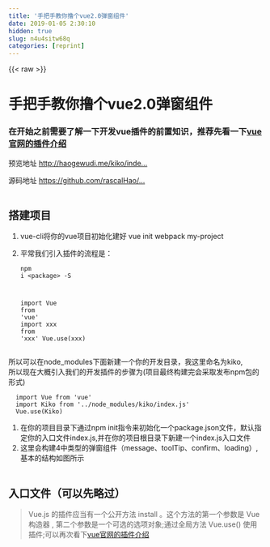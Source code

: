 ```yaml
---
title: '手把手教你撸个vue2.0弹窗组件' 
date: 2019-01-05 2:30:10
hidden: true
slug: n4u4sitw68q
categories: [reprint]
---
```


{{< raw >}}

                    
<h1 id="articleHeader0">手把手教你撸个vue2.0弹窗组件</h1>
<h3 id="articleHeader1">在开始之前需要了解一下开发vue插件的前置知识，推荐先看一下<a href="https://cn.vuejs.org/v2/guide/plugins.html" rel="nofollow noreferrer" target="_blank">vue官网的插件介绍</a>
</h3>
<p>预览地址 <a href="http://haogewudi.me/kiko/index.html" rel="nofollow noreferrer" target="_blank">http://haogewudi.me/kiko/inde...</a></p>
<p>源码地址 <a href="https://github.com/rascalHao/kiko" rel="nofollow noreferrer" target="_blank">https://github.com/rascalHao/...</a></p>
<p><span class="img-wrap"><img data-src="/img/remote/1460000010559716" src="https://static.alili.tech/img/remote/1460000010559716" alt="" title="" style="cursor: pointer;"></span></p>
<h2 id="articleHeader2">搭建项目</h2>
<ol>
<li>vue-cli将你的vue项目初始化建好 vue init webpack my-project</li>
<li>
<p>平常我们引入插件的流程是：</p>
<div class="widget-codetool" style="display:none;">
      <div class="widget-codetool--inner">
      <span class="selectCode code-tool" data-toggle="tooltip" data-placement="top" title="" data-original-title="全选"></span>
      <span type="button" class="copyCode code-tool" data-toggle="tooltip" data-placement="top" data-clipboard-text="npm i <package> -S

import Vue from 'vue'
import xxx from 'xxx'
Vue.use(xxx)
" title="" data-original-title="复制"></span>
      <span type="button" class="saveToNote code-tool" data-toggle="tooltip" data-placement="top" title="" data-original-title="放进笔记"></span>
      </div>
      </div><pre class="hljs coffeescript"><code><span class="hljs-built_in">npm</span> i &lt;package&gt; -S

<span class="hljs-keyword">import</span> Vue <span class="hljs-keyword">from</span> <span class="hljs-string">'vue'</span>
<span class="hljs-keyword">import</span> xxx <span class="hljs-keyword">from</span> <span class="hljs-string">'xxx'</span>
Vue.use(xxx)
</code></pre>
</li>
</ol>
<p>所以可以在node_modules下面新建一个你的开发目录，我这里命名为kiko,<br>  所以现在大概引入我们的开发插件的步骤为(项目最终构建完会采取发布npm包的形式)</p>
<div class="widget-codetool" style="display:none;">
      <div class="widget-codetool--inner">
      <span class="selectCode code-tool" data-toggle="tooltip" data-placement="top" title="" data-original-title="全选"></span>
      <span type="button" class="copyCode code-tool" data-toggle="tooltip" data-placement="top" data-clipboard-text="  import Vue from 'vue'
  import Kiko from '../node_modules/kiko/index.js'
  Vue.use(Kiko)" title="" data-original-title="复制"></span>
      <span type="button" class="saveToNote code-tool" data-toggle="tooltip" data-placement="top" title="" data-original-title="放进笔记"></span>
      </div>
      </div><pre class="hljs clean"><code>  <span class="hljs-keyword">import</span> Vue <span class="hljs-keyword">from</span> <span class="hljs-string">'vue'</span>
  <span class="hljs-keyword">import</span> Kiko <span class="hljs-keyword">from</span> <span class="hljs-string">'../node_modules/kiko/index.js'</span>
  Vue.use(Kiko)</code></pre>
<ol>
<li>在你的项目目录下通过npm init指令来初始化一个package.json文件，默认指定你的入口文件index.js,并在你的项目根目录下新建一个index.js入口文件</li>
<li>这里会构建4中类型的弹窗组件（message、toolTip、confirm、loading）,基本的结构如图所示</li>
</ol>
<p><span class="img-wrap"><img data-src="/img/remote/1460000010559717" src="https://static.alili.tech/img/remote/1460000010559717" alt="" title="" style="cursor: pointer;"></span></p>
<h2 id="articleHeader3">入口文件（可以先略过）</h2>
<blockquote><p>Vue.js 的插件应当有一个公开方法 install 。这个方法的第一个参数是 Vue 构造器 , 第二个参数是一个可选的选项对象;通过全局方法 Vue.use() 使用插件;可以再次看下<a href="https://cn.vuejs.org/v2/guide/plugins.html" rel="nofollow noreferrer" target="_blank">vue官网的插件介绍</a></p></blockquote>
<div class="widget-codetool" style="display:none;">
      <div class="widget-codetool--inner">
      <span class="selectCode code-tool" data-toggle="tooltip" data-placement="top" title="" data-original-title="全选"></span>
      <span type="button" class="copyCode code-tool" data-toggle="tooltip" data-placement="top" data-clipboard-text="    import KikoMessage from './packages/message/index.js'
    import KikoToolTip from './packages/tips/index.js'
    import KikoConfirm from './packages/confirm/index.js'
    import KikoLoading from './packages/loading/index.js'

    const install = function(Vue) {
      Vue.component(KikoMessage.name, KikoMessage)
      Vue.component(KikoToolTip.name, KikoToolTip)
      Vue.component(KikoConfirm.name, KikoConfirm)
      Vue.component(KikoLoading.name, KikoLoading)

      Vue.prototype.$kiko_tooltip = KikoToolTip.installToolTip
      Vue.prototype.$kiko_message = KikoMessage.installMessage
    }
    export default install" title="" data-original-title="复制"></span>
      <span type="button" class="saveToNote code-tool" data-toggle="tooltip" data-placement="top" title="" data-original-title="放进笔记"></span>
      </div>
      </div><pre class="hljs stylus"><code>    import KikoMessage from <span class="hljs-string">'./packages/message/index.js'</span>
    import KikoToolTip from <span class="hljs-string">'./packages/tips/index.js'</span>
    import KikoConfirm from <span class="hljs-string">'./packages/confirm/index.js'</span>
    import KikoLoading from <span class="hljs-string">'./packages/loading/index.js'</span>

    const install = function(Vue) {
      Vue.component(KikoMessage<span class="hljs-selector-class">.name</span>, KikoMessage)
      Vue.component(KikoToolTip<span class="hljs-selector-class">.name</span>, KikoToolTip)
      Vue.component(KikoConfirm<span class="hljs-selector-class">.name</span>, KikoConfirm)
      Vue.component(KikoLoading<span class="hljs-selector-class">.name</span>, KikoLoading)

      Vue<span class="hljs-selector-class">.prototype</span>.<span class="hljs-variable">$kiko_tooltip</span> = KikoToolTip<span class="hljs-selector-class">.installToolTip</span>
      Vue<span class="hljs-selector-class">.prototype</span>.<span class="hljs-variable">$kiko_message</span> = KikoMessage<span class="hljs-selector-class">.installMessage</span>
    }
    export default install</code></pre>
<h2 id="articleHeader4">message</h2>
<p><span class="img-wrap"><img data-src="/img/remote/1460000010559718" src="https://static.alili.tech/img/remote/1460000010559718" alt="" title="" style="cursor: pointer;"></span></p>
<blockquote><p>在项目的根目录创建message组件，通过</p></blockquote>
<p>Vue.prototype.$kiko_message = function (methodOptions) {</p>
<div class="widget-codetool" style="display:none;">
      <div class="widget-codetool--inner">
      <span class="selectCode code-tool" data-toggle="tooltip" data-placement="top" title="" data-original-title="全选"></span>
      <span type="button" class="copyCode code-tool" data-toggle="tooltip" data-placement="top" data-clipboard-text="// 逻辑..." title="" data-original-title="复制"></span>
      <span type="button" class="saveToNote code-tool" data-toggle="tooltip" data-placement="top" title="" data-original-title="放进笔记"></span>
      </div>
      </div><pre class="hljs 1c"><code style="word-break: break-word; white-space: initial;"><span class="hljs-comment">// 逻辑...</span></code></pre>
<p>}<br>来添加实例方法全局以调用this.$kiko_message()的方式来调用message</p>
<ul><li>message组件结构</li></ul>
<p><span class="img-wrap"><img data-src="/img/remote/1460000010559719" src="https://static.alili.tech/img/remote/1460000010559719" alt="" title="" style="cursor: pointer;"></span></p>
<ul><li>main.vue</li></ul>
<div class="widget-codetool" style="display:none;">
      <div class="widget-codetool--inner">
      <span class="selectCode code-tool" data-toggle="tooltip" data-placement="top" title="" data-original-title="全选"></span>
      <span type="button" class="copyCode code-tool" data-toggle="tooltip" data-placement="top" data-clipboard-text="    <template>
      <transition name=&quot;fade&quot;>
        <div class=&quot;kiko-message&quot; v-if=&quot;isShow&quot;>
          "{{"message"}}"
        </div>
      </transition>
    </template>

    <script type=&quot;text/javascript&quot;>
      export default {
        name: 'kiko-message',
        data () {
          return {
            message: '',
            time: 3000,
            isShow: true
          }
        },
        mounted () {
          this.close()
        },
        methods: {
          close () {
            var that = this
            window.setTimeout(function() {
              that.isShow = false
            }, this.time);
          }
        }
      }
    </script>" title="" data-original-title="复制"></span>
      <span type="button" class="saveToNote code-tool" data-toggle="tooltip" data-placement="top" title="" data-original-title="放进笔记"></span>
      </div>
      </div><pre class="hljs django"><code><span class="xml">    <span class="hljs-tag">&lt;<span class="hljs-name">template</span>&gt;</span>
      <span class="hljs-tag">&lt;<span class="hljs-name">transition</span> <span class="hljs-attr">name</span>=<span class="hljs-string">"fade"</span>&gt;</span>
        <span class="hljs-tag">&lt;<span class="hljs-name">div</span> <span class="hljs-attr">class</span>=<span class="hljs-string">"kiko-message"</span> <span class="hljs-attr">v-if</span>=<span class="hljs-string">"isShow"</span>&gt;</span>
          </span><span class="hljs-template-variable">"{{"message"}}"</span><span class="xml">
        <span class="hljs-tag">&lt;/<span class="hljs-name">div</span>&gt;</span>
      <span class="hljs-tag">&lt;/<span class="hljs-name">transition</span>&gt;</span>
    <span class="hljs-tag">&lt;/<span class="hljs-name">template</span>&gt;</span>

    <span class="hljs-tag">&lt;<span class="hljs-name">script</span> <span class="hljs-attr">type</span>=<span class="hljs-string">"text/javascript"</span>&gt;</span><span class="javascript">
      <span class="hljs-keyword">export</span> <span class="hljs-keyword">default</span> {
        <span class="hljs-attr">name</span>: <span class="hljs-string">'kiko-message'</span>,
        data () {
          <span class="hljs-keyword">return</span> {
            <span class="hljs-attr">message</span>: <span class="hljs-string">''</span>,
            <span class="hljs-attr">time</span>: <span class="hljs-number">3000</span>,
            <span class="hljs-attr">isShow</span>: <span class="hljs-literal">true</span>
          }
        },
        mounted () {
          <span class="hljs-keyword">this</span>.close()
        },
        <span class="hljs-attr">methods</span>: {
          close () {
            <span class="hljs-keyword">var</span> that = <span class="hljs-keyword">this</span>
            <span class="hljs-built_in">window</span>.setTimeout(<span class="hljs-function"><span class="hljs-keyword">function</span>(<span class="hljs-params"></span>) </span>{
              that.isShow = <span class="hljs-literal">false</span>
            }, <span class="hljs-keyword">this</span>.time);
          }
        }
      }
    </span><span class="hljs-tag">&lt;/<span class="hljs-name">script</span>&gt;</span></span></code></pre>
<ul><li>index.js</li></ul>
<div class="widget-codetool" style="display:none;">
      <div class="widget-codetool--inner">
      <span class="selectCode code-tool" data-toggle="tooltip" data-placement="top" title="" data-original-title="全选"></span>
      <span type="button" class="copyCode code-tool" data-toggle="tooltip" data-placement="top" data-clipboard-text="    import Vue from 'vue'
    import Message from './src/main.vue'

    Message.installMessage = function(options) {
      if (options === undefined || options === null) {
        options = {
          message: ''
        }
      } else if (typeof options === 'string' || typeof options === 'number') {
        options = {
          message: options
        }
      }
      var message = Vue.extend(Message)

      var component = new message({
        data: options
      }).$mount()
      document.querySelector('body').appendChild(component.$el)
    }

    export default Message
" title="" data-original-title="复制"></span>
      <span type="button" class="saveToNote code-tool" data-toggle="tooltip" data-placement="top" title="" data-original-title="放进笔记"></span>
      </div>
      </div><pre class="hljs javascript"><code>    <span class="hljs-keyword">import</span> Vue <span class="hljs-keyword">from</span> <span class="hljs-string">'vue'</span>
    <span class="hljs-keyword">import</span> Message <span class="hljs-keyword">from</span> <span class="hljs-string">'./src/main.vue'</span>

    Message.installMessage = <span class="hljs-function"><span class="hljs-keyword">function</span>(<span class="hljs-params">options</span>) </span>{
      <span class="hljs-keyword">if</span> (options === <span class="hljs-literal">undefined</span> || options === <span class="hljs-literal">null</span>) {
        options = {
          <span class="hljs-attr">message</span>: <span class="hljs-string">''</span>
        }
      } <span class="hljs-keyword">else</span> <span class="hljs-keyword">if</span> (<span class="hljs-keyword">typeof</span> options === <span class="hljs-string">'string'</span> || <span class="hljs-keyword">typeof</span> options === <span class="hljs-string">'number'</span>) {
        options = {
          <span class="hljs-attr">message</span>: options
        }
      }
      <span class="hljs-keyword">var</span> message = Vue.extend(Message)

      <span class="hljs-keyword">var</span> component = <span class="hljs-keyword">new</span> message({
        <span class="hljs-attr">data</span>: options
      }).$mount()
      <span class="hljs-built_in">document</span>.querySelector(<span class="hljs-string">'body'</span>).appendChild(component.$el)
    }

    <span class="hljs-keyword">export</span> <span class="hljs-keyword">default</span> Message
</code></pre>
<blockquote><p>到这里的时候可以看下前面的入口文件介绍，你需要通过<a href="https://cn.vuejs.org/v2/api/#Vue-component-id-definition" rel="nofollow noreferrer" target="_blank">Vue.component</a>注册为组件，并把Message.installMessage方法绑定到Vue.prototype.$kiko_message上。</p></blockquote>
<h2 id="articleHeader5">toolTip</h2>
<blockquote><p>没有选择通过固化在页面中的方式来引入toolTip,因为考虑到可能在页面中的任何地方引入toolTip,如果固化了，将会大大限制toolTip的使用场景。所以采用了一个绑定到Vue.prototype的this.$kiko_tooltip全局方法来触发，这样就可以自定义触发方式，只需要通过传入$event就可以自动地定位任何有需要的元素了。</p></blockquote>
<p><span class="img-wrap"><img data-src="/img/remote/1460000010559720" src="https://static.alili.tech/img/remote/1460000010559720" alt="" title="" style="cursor: pointer;"></span></p>
<ul><li>toolTip组件结构</li></ul>
<p>同message组件结构</p>
<ul><li>main.vue</li></ul>
<div class="widget-codetool" style="display:none;">
      <div class="widget-codetool--inner">
      <span class="selectCode code-tool" data-toggle="tooltip" data-placement="top" title="" data-original-title="全选"></span>
      <span type="button" class="copyCode code-tool" data-toggle="tooltip" data-placement="top" data-clipboard-text="  <template>
    <div v-if=&quot;isShow&quot; id=&quot;kiko_tool_tip&quot; class=&quot;kiko-tool-tip&quot; :class=&quot;{'left': direction === 'left', 'right': direction === 'right', 'top': direction === 'top', 'bottom': direction === 'bottom'}&quot; :style=&quot;{'background-color': background, 'color': color, 'top': top, 'left': left}&quot;>
      "{{"content"}}"
      <div class=&quot;arrow&quot; :style=&quot;arrowStyleObject&quot;></div>
    </div>
  </template>

  <script type=&quot;text/javascript&quot;>
    export default {
      name: 'kikoToolTip',
      data () {
        return {
          isShow: true,
          time: 3000,
          content: '',
          direction: 'right',
          background: 'red',
          color: '#fff',
          arrowStyleObject: ''
        }
      },
      beforeMount () {
        let node = document.querySelector('#kiko_tool_tip')
        if (node &amp;&amp; node.parentNode) {
          node.parentNode.removeChild(node)
        }
      },
      computed: {
        top () {
          switch (this.direction) {
            case 'top':
              return (this.rect.top - 12) + 'px'
            case 'bottom':
              return (this.rect.top + 12) + 'px'
            case 'left':
              return (this.rect.top + this.rect.height / 2) + 'px'
            case 'right':
              return (this.rect.top + this.rect.height / 2) + 'px'
          }
        },
        left () {
          switch (this.direction) {
            case 'top':
              return (this.rect.left + this.rect.width / 2) + 'px'
            case 'bottom':
              return (this.rect.left + this.rect.width / 2) + 'px'
            case 'left':
              return (this.rect.left - 12) + 'px'
            case 'right':
              return (this.rect.left + this.rect.width + 12) + 'px'
          }
        }
      },
      mounted () {
        this.initColor()
        this.hidden()
      },
      methods: {
        initColor () {
          switch (this.direction.toLowerCase()) {
            case 'left':
              this.arrowStyleObject = {
                borderLeftColor: this.background
              }
              break;
            case 'right':
              this.arrowStyleObject = {
                borderRightColor: this.background
              }
              break;
            case 'top':
              this.arrowStyleObject = {
                borderTopColor: this.background
              }
              break;
            case 'bottom':
              this.arrowStyleObject = {
                borderBottomColor: this.background
              }
              break;
          }

        },
        hidden () {
          let that = this
          window.setTimeout(function(){
            that.isShow = false
          }, this.time)
        }
      }
    }
  </script>

  <style type=&quot;text/css&quot;>
    .kiko-tool-tip {
      display: block;
      position: absolute;
      position: fixed;
      background-color: #3695CC;
      padding: 10px 10px;
      border-radius: 5px;
      color: #fff;
      white-space: nowrap;
      z-index: 99999999
    }
    .kiko-tool-tip.left {
      transform: translate(-100%, -50%);
    }
    .kiko-tool-tip.right {
      transform: translate(0, -50%);
    }
    .kiko-tool-tip.top {
      transform: translate(-50%, -100%);
    }
    .kiko-tool-tip.bottom {
      transform: translate(-50%, 100%);
    }
    .kiko-tool-tip.right .arrow {
      display: inline-block;
      position: absolute;
      content: '';
      width: 0;
      height: 0;
      top: 50%;
      left: -10px;
      border-top: 10px solid transparent;
      border-right: 15px solid #3695CC;
      border-bottom: 10px solid transparent;
      transform: translate(0, -50%);
    }
    .kiko-tool-tip.left .arrow {
      display: inline-block;
      position: absolute;
      content: '';
      width: 0;
      height: 0;
      top: 50%;
      right: -10px;
      border-top: 10px solid transparent;
      border-left: 15px solid #3695CC;
      border-bottom: 10px solid transparent;
      transform: translate(0, -50%);
    }
    .kiko-tool-tip.top .arrow {
      display: inline-block;
      position: absolute;
      content: '';
      width: 0;
      height: 0;
      left: 50%;
      bottom: -10px;
      border-top: 15px solid #3695CC;
      border-left: 10px solid transparent;
      border-right: 10px solid transparent;
      transform: translate(-50%, 0);
    }
    .kiko-tool-tip.bottom .arrow {
      display: inline-block;
      position: absolute;
      content: '';
      width: 0;
      height: 0;
      left: 50%;
      top: -10px;
      border-bottom: 15px solid #3695CC;
      border-left: 10px solid transparent;
      border-right: 10px solid transparent;
      transform: translate(-50%, 0);
    }
  </style>" title="" data-original-title="复制"></span>
      <span type="button" class="saveToNote code-tool" data-toggle="tooltip" data-placement="top" title="" data-original-title="放进笔记"></span>
      </div>
      </div><pre class="hljs django"><code><span class="xml">  <span class="hljs-tag">&lt;<span class="hljs-name">template</span>&gt;</span>
    <span class="hljs-tag">&lt;<span class="hljs-name">div</span> <span class="hljs-attr">v-if</span>=<span class="hljs-string">"isShow"</span> <span class="hljs-attr">id</span>=<span class="hljs-string">"kiko_tool_tip"</span> <span class="hljs-attr">class</span>=<span class="hljs-string">"kiko-tool-tip"</span> <span class="hljs-attr">:class</span>=<span class="hljs-string">"{'left': direction === 'left', 'right': direction === 'right', 'top': direction === 'top', 'bottom': direction === 'bottom'}"</span> <span class="hljs-attr">:style</span>=<span class="hljs-string">"{'background-color': background, 'color': color, 'top': top, 'left': left}"</span>&gt;</span>
      </span><span class="hljs-template-variable">"{{"content"}}"</span><span class="xml">
      <span class="hljs-tag">&lt;<span class="hljs-name">div</span> <span class="hljs-attr">class</span>=<span class="hljs-string">"arrow"</span> <span class="hljs-attr">:style</span>=<span class="hljs-string">"arrowStyleObject"</span>&gt;</span><span class="hljs-tag">&lt;/<span class="hljs-name">div</span>&gt;</span>
    <span class="hljs-tag">&lt;/<span class="hljs-name">div</span>&gt;</span>
  <span class="hljs-tag">&lt;/<span class="hljs-name">template</span>&gt;</span>

  <span class="hljs-tag">&lt;<span class="hljs-name">script</span> <span class="hljs-attr">type</span>=<span class="hljs-string">"text/javascript"</span>&gt;</span><span class="javascript">
    <span class="hljs-keyword">export</span> <span class="hljs-keyword">default</span> {
      <span class="hljs-attr">name</span>: <span class="hljs-string">'kikoToolTip'</span>,
      data () {
        <span class="hljs-keyword">return</span> {
          <span class="hljs-attr">isShow</span>: <span class="hljs-literal">true</span>,
          <span class="hljs-attr">time</span>: <span class="hljs-number">3000</span>,
          <span class="hljs-attr">content</span>: <span class="hljs-string">''</span>,
          <span class="hljs-attr">direction</span>: <span class="hljs-string">'right'</span>,
          <span class="hljs-attr">background</span>: <span class="hljs-string">'red'</span>,
          <span class="hljs-attr">color</span>: <span class="hljs-string">'#fff'</span>,
          <span class="hljs-attr">arrowStyleObject</span>: <span class="hljs-string">''</span>
        }
      },
      beforeMount () {
        <span class="hljs-keyword">let</span> node = <span class="hljs-built_in">document</span>.querySelector(<span class="hljs-string">'#kiko_tool_tip'</span>)
        <span class="hljs-keyword">if</span> (node &amp;&amp; node.parentNode) {
          node.parentNode.removeChild(node)
        }
      },
      <span class="hljs-attr">computed</span>: {
        top () {
          <span class="hljs-keyword">switch</span> (<span class="hljs-keyword">this</span>.direction) {
            <span class="hljs-keyword">case</span> <span class="hljs-string">'top'</span>:
              <span class="hljs-keyword">return</span> (<span class="hljs-keyword">this</span>.rect.top - <span class="hljs-number">12</span>) + <span class="hljs-string">'px'</span>
            <span class="hljs-keyword">case</span> <span class="hljs-string">'bottom'</span>:
              <span class="hljs-keyword">return</span> (<span class="hljs-keyword">this</span>.rect.top + <span class="hljs-number">12</span>) + <span class="hljs-string">'px'</span>
            <span class="hljs-keyword">case</span> <span class="hljs-string">'left'</span>:
              <span class="hljs-keyword">return</span> (<span class="hljs-keyword">this</span>.rect.top + <span class="hljs-keyword">this</span>.rect.height / <span class="hljs-number">2</span>) + <span class="hljs-string">'px'</span>
            <span class="hljs-keyword">case</span> <span class="hljs-string">'right'</span>:
              <span class="hljs-keyword">return</span> (<span class="hljs-keyword">this</span>.rect.top + <span class="hljs-keyword">this</span>.rect.height / <span class="hljs-number">2</span>) + <span class="hljs-string">'px'</span>
          }
        },
        left () {
          <span class="hljs-keyword">switch</span> (<span class="hljs-keyword">this</span>.direction) {
            <span class="hljs-keyword">case</span> <span class="hljs-string">'top'</span>:
              <span class="hljs-keyword">return</span> (<span class="hljs-keyword">this</span>.rect.left + <span class="hljs-keyword">this</span>.rect.width / <span class="hljs-number">2</span>) + <span class="hljs-string">'px'</span>
            <span class="hljs-keyword">case</span> <span class="hljs-string">'bottom'</span>:
              <span class="hljs-keyword">return</span> (<span class="hljs-keyword">this</span>.rect.left + <span class="hljs-keyword">this</span>.rect.width / <span class="hljs-number">2</span>) + <span class="hljs-string">'px'</span>
            <span class="hljs-keyword">case</span> <span class="hljs-string">'left'</span>:
              <span class="hljs-keyword">return</span> (<span class="hljs-keyword">this</span>.rect.left - <span class="hljs-number">12</span>) + <span class="hljs-string">'px'</span>
            <span class="hljs-keyword">case</span> <span class="hljs-string">'right'</span>:
              <span class="hljs-keyword">return</span> (<span class="hljs-keyword">this</span>.rect.left + <span class="hljs-keyword">this</span>.rect.width + <span class="hljs-number">12</span>) + <span class="hljs-string">'px'</span>
          }
        }
      },
      mounted () {
        <span class="hljs-keyword">this</span>.initColor()
        <span class="hljs-keyword">this</span>.hidden()
      },
      <span class="hljs-attr">methods</span>: {
        initColor () {
          <span class="hljs-keyword">switch</span> (<span class="hljs-keyword">this</span>.direction.toLowerCase()) {
            <span class="hljs-keyword">case</span> <span class="hljs-string">'left'</span>:
              <span class="hljs-keyword">this</span>.arrowStyleObject = {
                <span class="hljs-attr">borderLeftColor</span>: <span class="hljs-keyword">this</span>.background
              }
              <span class="hljs-keyword">break</span>;
            <span class="hljs-keyword">case</span> <span class="hljs-string">'right'</span>:
              <span class="hljs-keyword">this</span>.arrowStyleObject = {
                <span class="hljs-attr">borderRightColor</span>: <span class="hljs-keyword">this</span>.background
              }
              <span class="hljs-keyword">break</span>;
            <span class="hljs-keyword">case</span> <span class="hljs-string">'top'</span>:
              <span class="hljs-keyword">this</span>.arrowStyleObject = {
                <span class="hljs-attr">borderTopColor</span>: <span class="hljs-keyword">this</span>.background
              }
              <span class="hljs-keyword">break</span>;
            <span class="hljs-keyword">case</span> <span class="hljs-string">'bottom'</span>:
              <span class="hljs-keyword">this</span>.arrowStyleObject = {
                <span class="hljs-attr">borderBottomColor</span>: <span class="hljs-keyword">this</span>.background
              }
              <span class="hljs-keyword">break</span>;
          }

        },
        hidden () {
          <span class="hljs-keyword">let</span> that = <span class="hljs-keyword">this</span>
          <span class="hljs-built_in">window</span>.setTimeout(<span class="hljs-function"><span class="hljs-keyword">function</span>(<span class="hljs-params"></span>)</span>{
            that.isShow = <span class="hljs-literal">false</span>
          }, <span class="hljs-keyword">this</span>.time)
        }
      }
    }
  </span><span class="hljs-tag">&lt;/<span class="hljs-name">script</span>&gt;</span>

  <span class="hljs-tag">&lt;<span class="hljs-name">style</span> <span class="hljs-attr">type</span>=<span class="hljs-string">"text/css"</span>&gt;</span><span class="css">
    <span class="hljs-selector-class">.kiko-tool-tip</span> {
      <span class="hljs-attribute">display</span>: block;
      <span class="hljs-attribute">position</span>: absolute;
      <span class="hljs-attribute">position</span>: fixed;
      <span class="hljs-attribute">background-color</span>: <span class="hljs-number">#3695CC</span>;
      <span class="hljs-attribute">padding</span>: <span class="hljs-number">10px</span> <span class="hljs-number">10px</span>;
      <span class="hljs-attribute">border-radius</span>: <span class="hljs-number">5px</span>;
      <span class="hljs-attribute">color</span>: <span class="hljs-number">#fff</span>;
      <span class="hljs-attribute">white-space</span>: nowrap;
      <span class="hljs-attribute">z-index</span>: <span class="hljs-number">99999999</span>
    }
    <span class="hljs-selector-class">.kiko-tool-tip</span><span class="hljs-selector-class">.left</span> {
      <span class="hljs-attribute">transform</span>: <span class="hljs-built_in">translate</span>(-100%, -50%);
    }
    <span class="hljs-selector-class">.kiko-tool-tip</span><span class="hljs-selector-class">.right</span> {
      <span class="hljs-attribute">transform</span>: <span class="hljs-built_in">translate</span>(0, -50%);
    }
    <span class="hljs-selector-class">.kiko-tool-tip</span><span class="hljs-selector-class">.top</span> {
      <span class="hljs-attribute">transform</span>: <span class="hljs-built_in">translate</span>(-50%, -100%);
    }
    <span class="hljs-selector-class">.kiko-tool-tip</span><span class="hljs-selector-class">.bottom</span> {
      <span class="hljs-attribute">transform</span>: <span class="hljs-built_in">translate</span>(-50%, 100%);
    }
    <span class="hljs-selector-class">.kiko-tool-tip</span><span class="hljs-selector-class">.right</span> <span class="hljs-selector-class">.arrow</span> {
      <span class="hljs-attribute">display</span>: inline-block;
      <span class="hljs-attribute">position</span>: absolute;
      <span class="hljs-attribute">content</span>: <span class="hljs-string">''</span>;
      <span class="hljs-attribute">width</span>: <span class="hljs-number">0</span>;
      <span class="hljs-attribute">height</span>: <span class="hljs-number">0</span>;
      <span class="hljs-attribute">top</span>: <span class="hljs-number">50%</span>;
      <span class="hljs-attribute">left</span>: -<span class="hljs-number">10px</span>;
      <span class="hljs-attribute">border-top</span>: <span class="hljs-number">10px</span> solid transparent;
      <span class="hljs-attribute">border-right</span>: <span class="hljs-number">15px</span> solid <span class="hljs-number">#3695CC</span>;
      <span class="hljs-attribute">border-bottom</span>: <span class="hljs-number">10px</span> solid transparent;
      <span class="hljs-attribute">transform</span>: <span class="hljs-built_in">translate</span>(0, -50%);
    }
    <span class="hljs-selector-class">.kiko-tool-tip</span><span class="hljs-selector-class">.left</span> <span class="hljs-selector-class">.arrow</span> {
      <span class="hljs-attribute">display</span>: inline-block;
      <span class="hljs-attribute">position</span>: absolute;
      <span class="hljs-attribute">content</span>: <span class="hljs-string">''</span>;
      <span class="hljs-attribute">width</span>: <span class="hljs-number">0</span>;
      <span class="hljs-attribute">height</span>: <span class="hljs-number">0</span>;
      <span class="hljs-attribute">top</span>: <span class="hljs-number">50%</span>;
      <span class="hljs-attribute">right</span>: -<span class="hljs-number">10px</span>;
      <span class="hljs-attribute">border-top</span>: <span class="hljs-number">10px</span> solid transparent;
      <span class="hljs-attribute">border-left</span>: <span class="hljs-number">15px</span> solid <span class="hljs-number">#3695CC</span>;
      <span class="hljs-attribute">border-bottom</span>: <span class="hljs-number">10px</span> solid transparent;
      <span class="hljs-attribute">transform</span>: <span class="hljs-built_in">translate</span>(0, -50%);
    }
    <span class="hljs-selector-class">.kiko-tool-tip</span><span class="hljs-selector-class">.top</span> <span class="hljs-selector-class">.arrow</span> {
      <span class="hljs-attribute">display</span>: inline-block;
      <span class="hljs-attribute">position</span>: absolute;
      <span class="hljs-attribute">content</span>: <span class="hljs-string">''</span>;
      <span class="hljs-attribute">width</span>: <span class="hljs-number">0</span>;
      <span class="hljs-attribute">height</span>: <span class="hljs-number">0</span>;
      <span class="hljs-attribute">left</span>: <span class="hljs-number">50%</span>;
      <span class="hljs-attribute">bottom</span>: -<span class="hljs-number">10px</span>;
      <span class="hljs-attribute">border-top</span>: <span class="hljs-number">15px</span> solid <span class="hljs-number">#3695CC</span>;
      <span class="hljs-attribute">border-left</span>: <span class="hljs-number">10px</span> solid transparent;
      <span class="hljs-attribute">border-right</span>: <span class="hljs-number">10px</span> solid transparent;
      <span class="hljs-attribute">transform</span>: <span class="hljs-built_in">translate</span>(-50%, 0);
    }
    <span class="hljs-selector-class">.kiko-tool-tip</span><span class="hljs-selector-class">.bottom</span> <span class="hljs-selector-class">.arrow</span> {
      <span class="hljs-attribute">display</span>: inline-block;
      <span class="hljs-attribute">position</span>: absolute;
      <span class="hljs-attribute">content</span>: <span class="hljs-string">''</span>;
      <span class="hljs-attribute">width</span>: <span class="hljs-number">0</span>;
      <span class="hljs-attribute">height</span>: <span class="hljs-number">0</span>;
      <span class="hljs-attribute">left</span>: <span class="hljs-number">50%</span>;
      <span class="hljs-attribute">top</span>: -<span class="hljs-number">10px</span>;
      <span class="hljs-attribute">border-bottom</span>: <span class="hljs-number">15px</span> solid <span class="hljs-number">#3695CC</span>;
      <span class="hljs-attribute">border-left</span>: <span class="hljs-number">10px</span> solid transparent;
      <span class="hljs-attribute">border-right</span>: <span class="hljs-number">10px</span> solid transparent;
      <span class="hljs-attribute">transform</span>: <span class="hljs-built_in">translate</span>(-50%, 0);
    }
  </span><span class="hljs-tag">&lt;/<span class="hljs-name">style</span>&gt;</span></span></code></pre>
<ul><li>index.js</li></ul>
<div class="widget-codetool" style="display:none;">
      <div class="widget-codetool--inner">
      <span class="selectCode code-tool" data-toggle="tooltip" data-placement="top" title="" data-original-title="全选"></span>
      <span type="button" class="copyCode code-tool" data-toggle="tooltip" data-placement="top" data-clipboard-text="  import Vue from 'vue'
  import ToolTip from './src/main.vue'

  ToolTip.installToolTip = function(event, opt) {

    var options = opt

    var rect = {};
    ['top', 'left'].forEach(function(property) {
      var scroll = property === 'top' ? 'scrollTop' : 'scrollLeft'
      rect[property] = event.target.getBoundingClientRect()[property] +
        document.body[scroll] +
        document.documentElement[scroll]
    });
    ['height', 'width'].forEach(function(property) {
      rect[property] = event.target.getBoundingClientRect()[property]
    });
    options.rect = rect
    var toolTip = Vue.extend(ToolTip)

    var component = new toolTip({
      data: options
    }).$mount()
    event.target.appendChild(component.$el)
  }

  export default ToolTip" title="" data-original-title="复制"></span>
      <span type="button" class="saveToNote code-tool" data-toggle="tooltip" data-placement="top" title="" data-original-title="放进笔记"></span>
      </div>
      </div><pre class="hljs qml"><code>  <span class="hljs-keyword">import</span> Vue from <span class="hljs-string">'vue'</span>
  <span class="hljs-keyword">import</span> ToolTip from <span class="hljs-string">'./src/main.vue'</span>

  ToolTip.installToolTip = <span class="hljs-function"><span class="hljs-keyword">function</span>(<span class="hljs-params">event, opt</span>) </span>{

    <span class="hljs-built_in">var</span> options = opt

    <span class="hljs-built_in">var</span> <span class="hljs-built_in">rect</span> = {};
    [<span class="hljs-string">'top'</span>, <span class="hljs-string">'left'</span>].forEach(<span class="hljs-function"><span class="hljs-keyword">function</span>(<span class="hljs-params">property</span>) </span>{
      <span class="hljs-built_in">var</span> scroll = <span class="hljs-keyword">property</span><span class="hljs-string"> </span>=== <span class="hljs-string">'top'</span> ? <span class="hljs-string">'scrollTop'</span> : <span class="hljs-string">'scrollLeft'</span>
      <span class="hljs-built_in">rect</span>[<span class="hljs-keyword">property</span><span class="hljs-string">] </span>= event.target.getBoundingClientRect()[<span class="hljs-keyword">property</span><span class="hljs-string">] +</span>
        <span class="hljs-built_in">document</span>.body[scroll] +
        <span class="hljs-built_in">document</span>.documentElement[scroll]
    });
    [<span class="hljs-string">'height'</span>, <span class="hljs-string">'width'</span>].forEach(<span class="hljs-function"><span class="hljs-keyword">function</span>(<span class="hljs-params">property</span>) </span>{
      <span class="hljs-built_in">rect</span>[<span class="hljs-keyword">property</span><span class="hljs-string">] </span>= event.target.getBoundingClientRect()[<span class="hljs-keyword">property</span><span class="hljs-string">]</span>
    });
    options.rect = <span class="hljs-built_in">rect</span>
    <span class="hljs-built_in">var</span> toolTip = Vue.extend(ToolTip)

    <span class="hljs-built_in">var</span> component = <span class="hljs-keyword">new</span> toolTip({
      <span class="hljs-attribute">data</span>: options
    }).$mount()
    event.target.appendChild(component.$el)
  }

  <span class="hljs-keyword">export</span> <span class="hljs-keyword">default</span> ToolTip</code></pre>
<blockquote><p>通过<a href="https://developer.mozilla.org/zh-CN/docs/Web/API/Element/getBoundingClientRect" rel="nofollow noreferrer" target="_blank">Element.getBoundingClientRect()</a>方法获取元素的大小及其相对于视口的位置，之后对提示信息进行fixed定位。</p></blockquote>
<h2 id="articleHeader6">confirm</h2>
<blockquote><p>confirm在保留页面的情况下会弹出一个对话框，适合一些场景更大的情况。可以用来进行一些复杂带校验的弹窗信息展示，也可以只用于简单信息的展示。可以通过title属性来显示任意标题，通过width属性来修改显示区域的宽度。</p></blockquote>
<p><span class="img-wrap"><img data-src="/img/remote/1460000010559721" src="https://static.alili.tech/img/remote/1460000010559721" alt="" title="" style="cursor: pointer;"></span></p>
<ul><li>confirm组件结构</li></ul>
<p>同message组件</p>
<ul><li>main.vue</li></ul>
<div class="widget-codetool" style="display:none;">
      <div class="widget-codetool--inner">
      <span class="selectCode code-tool" data-toggle="tooltip" data-placement="top" title="" data-original-title="全选"></span>
      <span type="button" class="copyCode code-tool" data-toggle="tooltip" data-placement="top" data-clipboard-text="  <template>
    <transition name=&quot;bounce&quot;>
      <div class=&quot;kiko-confirm&quot; v-if=&quot;visible&quot;>
        <div class=&quot;bg&quot;></div>
        <div class=&quot;kiko-container&quot; :style=&quot;{width: width}&quot;>
          <div class=&quot;header&quot;>
            "{{"title"}}"
            <i @click=&quot;close&quot; class=&quot;icon-remove icon-large kiko-close-btn&quot; v-if=&quot;closeVisible&quot;></i>
          </div>
          <div class=&quot;content&quot;>
            <slot></slot>
          </div>
          <slot name=&quot;footer&quot;>
            <!-- <div class=&quot;kiko-footer&quot; slot=&quot;footer&quot;>
              <a href=&quot;javscript:void(0)&quot; class=&quot;kiko-btn make-sure&quot;>确定</a>
              <a href=&quot;javscript:void(0)&quot; class=&quot;kiko-btn cancel&quot;>取消</a>
            </div> -->
          </slot>
        </div>
      </div>
    </transition>
  </template>

  <script type=&quot;text/javascript&quot;>
    import '../../../lib/icon/css/font-awesome.css'
    export default {
      name: 'kiko-confirm',
      props: {
        width: {
          type: String,
          default: '260px'
        },
        title: {
          type: String,
          default: '信息'
        },
        visible: {
          type: Boolean,
          default: false
        },
        closeVisible: {
          type: Boolean,
          default: true
        }
      },
      data () {
        return {
        }
      },
      methods: {
        close () {
          this.$emit('update:visible', false)
        }
      }
    }
  </script>" title="" data-original-title="复制"></span>
      <span type="button" class="saveToNote code-tool" data-toggle="tooltip" data-placement="top" title="" data-original-title="放进笔记"></span>
      </div>
      </div><pre class="hljs django"><code><span class="xml">  <span class="hljs-tag">&lt;<span class="hljs-name">template</span>&gt;</span>
    <span class="hljs-tag">&lt;<span class="hljs-name">transition</span> <span class="hljs-attr">name</span>=<span class="hljs-string">"bounce"</span>&gt;</span>
      <span class="hljs-tag">&lt;<span class="hljs-name">div</span> <span class="hljs-attr">class</span>=<span class="hljs-string">"kiko-confirm"</span> <span class="hljs-attr">v-if</span>=<span class="hljs-string">"visible"</span>&gt;</span>
        <span class="hljs-tag">&lt;<span class="hljs-name">div</span> <span class="hljs-attr">class</span>=<span class="hljs-string">"bg"</span>&gt;</span><span class="hljs-tag">&lt;/<span class="hljs-name">div</span>&gt;</span>
        <span class="hljs-tag">&lt;<span class="hljs-name">div</span> <span class="hljs-attr">class</span>=<span class="hljs-string">"kiko-container"</span> <span class="hljs-attr">:style</span>=<span class="hljs-string">"{width: width}"</span>&gt;</span>
          <span class="hljs-tag">&lt;<span class="hljs-name">div</span> <span class="hljs-attr">class</span>=<span class="hljs-string">"header"</span>&gt;</span>
            </span><span class="hljs-template-variable">"{{"title"}}"</span><span class="xml">
            <span class="hljs-tag">&lt;<span class="hljs-name">i</span> @<span class="hljs-attr">click</span>=<span class="hljs-string">"close"</span> <span class="hljs-attr">class</span>=<span class="hljs-string">"icon-remove icon-large kiko-close-btn"</span> <span class="hljs-attr">v-if</span>=<span class="hljs-string">"closeVisible"</span>&gt;</span><span class="hljs-tag">&lt;/<span class="hljs-name">i</span>&gt;</span>
          <span class="hljs-tag">&lt;/<span class="hljs-name">div</span>&gt;</span>
          <span class="hljs-tag">&lt;<span class="hljs-name">div</span> <span class="hljs-attr">class</span>=<span class="hljs-string">"content"</span>&gt;</span>
            <span class="hljs-tag">&lt;<span class="hljs-name">slot</span>&gt;</span><span class="hljs-tag">&lt;/<span class="hljs-name">slot</span>&gt;</span>
          <span class="hljs-tag">&lt;/<span class="hljs-name">div</span>&gt;</span>
          <span class="hljs-tag">&lt;<span class="hljs-name">slot</span> <span class="hljs-attr">name</span>=<span class="hljs-string">"footer"</span>&gt;</span>
            <span class="hljs-comment">&lt;!-- &lt;div class="kiko-footer" slot="footer"&gt;
              &lt;a href="javscript:void(0)" class="kiko-btn make-sure"&gt;确定&lt;/a&gt;
              &lt;a href="javscript:void(0)" class="kiko-btn cancel"&gt;取消&lt;/a&gt;
            &lt;/div&gt; --&gt;</span>
          <span class="hljs-tag">&lt;/<span class="hljs-name">slot</span>&gt;</span>
        <span class="hljs-tag">&lt;/<span class="hljs-name">div</span>&gt;</span>
      <span class="hljs-tag">&lt;/<span class="hljs-name">div</span>&gt;</span>
    <span class="hljs-tag">&lt;/<span class="hljs-name">transition</span>&gt;</span>
  <span class="hljs-tag">&lt;/<span class="hljs-name">template</span>&gt;</span>

  <span class="hljs-tag">&lt;<span class="hljs-name">script</span> <span class="hljs-attr">type</span>=<span class="hljs-string">"text/javascript"</span>&gt;</span><span class="javascript">
    <span class="hljs-keyword">import</span> <span class="hljs-string">'../../../lib/icon/css/font-awesome.css'</span>
    <span class="hljs-keyword">export</span> <span class="hljs-keyword">default</span> {
      <span class="hljs-attr">name</span>: <span class="hljs-string">'kiko-confirm'</span>,
      <span class="hljs-attr">props</span>: {
        <span class="hljs-attr">width</span>: {
          <span class="hljs-attr">type</span>: <span class="hljs-built_in">String</span>,
          <span class="hljs-attr">default</span>: <span class="hljs-string">'260px'</span>
        },
        <span class="hljs-attr">title</span>: {
          <span class="hljs-attr">type</span>: <span class="hljs-built_in">String</span>,
          <span class="hljs-attr">default</span>: <span class="hljs-string">'信息'</span>
        },
        <span class="hljs-attr">visible</span>: {
          <span class="hljs-attr">type</span>: <span class="hljs-built_in">Boolean</span>,
          <span class="hljs-attr">default</span>: <span class="hljs-literal">false</span>
        },
        <span class="hljs-attr">closeVisible</span>: {
          <span class="hljs-attr">type</span>: <span class="hljs-built_in">Boolean</span>,
          <span class="hljs-attr">default</span>: <span class="hljs-literal">true</span>
        }
      },
      data () {
        <span class="hljs-keyword">return</span> {
        }
      },
      <span class="hljs-attr">methods</span>: {
        close () {
          <span class="hljs-keyword">this</span>.$emit(<span class="hljs-string">'update:visible'</span>, <span class="hljs-literal">false</span>)
        }
      }
    }
  </span><span class="hljs-tag">&lt;/<span class="hljs-name">script</span>&gt;</span></span></code></pre>
<ul><li>index.js</li></ul>
<div class="widget-codetool" style="display:none;">
      <div class="widget-codetool--inner">
      <span class="selectCode code-tool" data-toggle="tooltip" data-placement="top" title="" data-original-title="全选"></span>
      <span type="button" class="copyCode code-tool" data-toggle="tooltip" data-placement="top" data-clipboard-text="  import Vue from 'vue'
  import Confirm from './src/main.vue'

  export default Confirm" title="" data-original-title="复制"></span>
      <span type="button" class="saveToNote code-tool" data-toggle="tooltip" data-placement="top" title="" data-original-title="放进笔记"></span>
      </div>
      </div><pre class="hljs coffeescript"><code>  <span class="hljs-keyword">import</span> Vue <span class="hljs-keyword">from</span> <span class="hljs-string">'vue'</span>
  <span class="hljs-keyword">import</span> Confirm <span class="hljs-keyword">from</span> <span class="hljs-string">'./src/main.vue'</span>

  <span class="hljs-keyword">export</span> <span class="hljs-keyword">default</span> Confirm</code></pre>
<blockquote><p>这里通过组件的方式进行引入，可以只是简单地信息提示，也可以自己进行一些复杂的校验。对组件的显示与隐藏这里引用了<a href="https://cn.vuejs.org/v2/guide/components.html#sync-" rel="nofollow noreferrer" target="_blank">.sync修饰符</a>,也可以通过v-if指令。运用<a href="https://cn.vuejs.org/v2/guide/components.html#" rel="nofollow noreferrer" target="_blank">slot</a>来分发内容。</p></blockquote>
<h2 id="articleHeader7">loading</h2>
<blockquote><p>考虑到可能不需要整屏渲染,只需要局部加载loading,在指定的位置可以按需通过<a href="https://cn.vuejs.org/v2/guide/custom-directive.html" rel="nofollow noreferrer" target="_blank">自定义指令</a>来实现，通过<a href="https://developer.mozilla.org/zh-CN/docs/Web/API/Element/getBoundingClientRect" rel="nofollow noreferrer" target="_blank">Element.getBoundingClientRect()</a>方法根据需要的元素位置、区域大小自动定位；若想整屏渲染，则需要加个.fullscreen修饰符。</p></blockquote>
<p><span class="img-wrap"><img data-src="/img/remote/1460000010559722" src="https://static.alili.tech/img/remote/1460000010559722" alt="" title="" style="cursor: pointer;"></span></p>
<ul>
<li>loading组件结构<br>  同message组件</li>
<li>main.vue</li>
</ul>
<div class="widget-codetool" style="display:none;">
      <div class="widget-codetool--inner">
      <span class="selectCode code-tool" data-toggle="tooltip" data-placement="top" title="" data-original-title="全选"></span>
      <span type="button" class="copyCode code-tool" data-toggle="tooltip" data-placement="top" data-clipboard-text="  <template>
    <div class=&quot;kiko-loading&quot; :style=&quot;{'top': top, 'left': left, 'width': width, 'height': height}&quot;>
      <div class=&quot;bg&quot;></div>
      <div class=&quot;kiko-container&quot;>
        <i class=&quot;icon-spinner icon-spin icon-4x&quot;></i>
      </div>
    </div>
  </template>

  <script type=&quot;text/javascript&quot;>
    export default {
      name: 'kiko-loading',
      data () {
        return {
          top: 0,
          left: 0,
          width: '100%',
          height: '100%'
        }
      }
    }
  </script>" title="" data-original-title="复制"></span>
      <span type="button" class="saveToNote code-tool" data-toggle="tooltip" data-placement="top" title="" data-original-title="放进笔记"></span>
      </div>
      </div><pre class="hljs xml"><code>  <span class="hljs-tag">&lt;<span class="hljs-name">template</span>&gt;</span>
    <span class="hljs-tag">&lt;<span class="hljs-name">div</span> <span class="hljs-attr">class</span>=<span class="hljs-string">"kiko-loading"</span> <span class="hljs-attr">:style</span>=<span class="hljs-string">"{'top': top, 'left': left, 'width': width, 'height': height}"</span>&gt;</span>
      <span class="hljs-tag">&lt;<span class="hljs-name">div</span> <span class="hljs-attr">class</span>=<span class="hljs-string">"bg"</span>&gt;</span><span class="hljs-tag">&lt;/<span class="hljs-name">div</span>&gt;</span>
      <span class="hljs-tag">&lt;<span class="hljs-name">div</span> <span class="hljs-attr">class</span>=<span class="hljs-string">"kiko-container"</span>&gt;</span>
        <span class="hljs-tag">&lt;<span class="hljs-name">i</span> <span class="hljs-attr">class</span>=<span class="hljs-string">"icon-spinner icon-spin icon-4x"</span>&gt;</span><span class="hljs-tag">&lt;/<span class="hljs-name">i</span>&gt;</span>
      <span class="hljs-tag">&lt;/<span class="hljs-name">div</span>&gt;</span>
    <span class="hljs-tag">&lt;/<span class="hljs-name">div</span>&gt;</span>
  <span class="hljs-tag">&lt;/<span class="hljs-name">template</span>&gt;</span>

  <span class="hljs-tag">&lt;<span class="hljs-name">script</span> <span class="hljs-attr">type</span>=<span class="hljs-string">"text/javascript"</span>&gt;</span><span class="javascript">
    <span class="hljs-keyword">export</span> <span class="hljs-keyword">default</span> {
      <span class="hljs-attr">name</span>: <span class="hljs-string">'kiko-loading'</span>,
      data () {
        <span class="hljs-keyword">return</span> {
          <span class="hljs-attr">top</span>: <span class="hljs-number">0</span>,
          <span class="hljs-attr">left</span>: <span class="hljs-number">0</span>,
          <span class="hljs-attr">width</span>: <span class="hljs-string">'100%'</span>,
          <span class="hljs-attr">height</span>: <span class="hljs-string">'100%'</span>
        }
      }
    }
  </span><span class="hljs-tag">&lt;/<span class="hljs-name">script</span>&gt;</span></code></pre>
<ul><li>index.js</li></ul>
<div class="widget-codetool" style="display:none;">
      <div class="widget-codetool--inner">
      <span class="selectCode code-tool" data-toggle="tooltip" data-placement="top" title="" data-original-title="全选"></span>
      <span type="button" class="copyCode code-tool" data-toggle="tooltip" data-placement="top" data-clipboard-text="  import Vue from 'vue'
  import Loading from './src/main.vue'

  const loadingConstructor = Vue.extend(Loading)

  Vue.directive('kiko-loading', {
    update: function(el, binding) {
      if (binding.oldValue != binding.value) {
        const options = {}
        options.fullScreen = binding.modifiers.fullscreen ? true : false;
        if (options.fullScreen) {
          options.top = 0
          options.left = 0
          options.width = '100%'
          options.height = '100%'
        } else {
          ['top', 'left'].forEach(function(property) {
            var scroll = property === 'top' ? 'scrollTop' : 'scrollLeft'
            options[property] = el.getBoundingClientRect()[property] +
              document.body[scroll] +
              document.documentElement[scroll] +
              'px'
          });
          ['height', 'width'].forEach(function(property) {
            options[property] = el.getBoundingClientRect()[property] + 'px'
          });
        }
        var component = new loadingConstructor({
          data: options
        }).$mount()
        var node = document.querySelector('.kiko-loading')
        if (node &amp;&amp; node.parentNode) {
          node.parentNode.removeChild(node)
        }
        if (binding.value === true) {
          document.querySelector('body').appendChild(component.$el)
        } else {
          var node = document.querySelector('.kiko-loading')
          if (node &amp;&amp; node.parentNode) {
            node.parentNode.removeChild(node)
          }
        }
      }
    }
  })

  export default Loading" title="" data-original-title="复制"></span>
      <span type="button" class="saveToNote code-tool" data-toggle="tooltip" data-placement="top" title="" data-original-title="放进笔记"></span>
      </div>
      </div><pre class="hljs qml"><code>  <span class="hljs-keyword">import</span> Vue from <span class="hljs-string">'vue'</span>
  <span class="hljs-keyword">import</span> Loading from <span class="hljs-string">'./src/main.vue'</span>

  <span class="hljs-keyword">const</span> loadingConstructor = Vue.extend(Loading)

  Vue.directive(<span class="hljs-string">'kiko-loading'</span>, {
    <span class="hljs-attribute">update</span>: <span class="hljs-function"><span class="hljs-keyword">function</span>(<span class="hljs-params">el, binding</span>) </span>{
      <span class="hljs-keyword">if</span> (binding.oldValue != binding.value) {
        <span class="hljs-keyword">const</span> options = {}
        options.fullScreen = binding.modifiers.fullscreen ? <span class="hljs-attribute">true</span> : <span class="hljs-literal">false</span>;
        <span class="hljs-keyword">if</span> (options.fullScreen) {
          options.top = <span class="hljs-number">0</span>
          options.left = <span class="hljs-number">0</span>
          options.width = <span class="hljs-string">'100%'</span>
          options.height = <span class="hljs-string">'100%'</span>
        } <span class="hljs-title">else</span> {
          [<span class="hljs-string">'top'</span>, <span class="hljs-string">'left'</span>].forEach(<span class="hljs-function"><span class="hljs-keyword">function</span>(<span class="hljs-params">property</span>) </span>{
            <span class="hljs-built_in">var</span> scroll = <span class="hljs-keyword">property</span><span class="hljs-string"> </span>=== <span class="hljs-string">'top'</span> ? <span class="hljs-string">'scrollTop'</span> : <span class="hljs-string">'scrollLeft'</span>
            options[<span class="hljs-keyword">property</span><span class="hljs-string">] </span>= el.getBoundingClientRect()[<span class="hljs-keyword">property</span><span class="hljs-string">] +</span>
              <span class="hljs-built_in">document</span>.body[scroll] +
              <span class="hljs-built_in">document</span>.documentElement[scroll] +
              <span class="hljs-string">'px'</span>
          });
          [<span class="hljs-string">'height'</span>, <span class="hljs-string">'width'</span>].forEach(<span class="hljs-function"><span class="hljs-keyword">function</span>(<span class="hljs-params">property</span>) </span>{
            options[<span class="hljs-keyword">property</span><span class="hljs-string">] </span>= el.getBoundingClientRect()[<span class="hljs-keyword">property</span><span class="hljs-string">] + 'px'</span>
          });
        }
        <span class="hljs-built_in">var</span> component = <span class="hljs-keyword">new</span> loadingConstructor({
          <span class="hljs-attribute">data</span>: options
        }).$mount()
        <span class="hljs-built_in">var</span> node = <span class="hljs-built_in">document</span>.querySelector(<span class="hljs-string">'.kiko-loading'</span>)
        <span class="hljs-keyword">if</span> (node &amp;&amp; node.parentNode) {
          node.parentNode.removeChild(node)
        }
        <span class="hljs-keyword">if</span> (binding.value === <span class="hljs-literal">true</span>) {
          <span class="hljs-built_in">document</span>.querySelector(<span class="hljs-string">'body'</span>).appendChild(component.$el)
        } <span class="hljs-title">else</span> {
          <span class="hljs-built_in">var</span> node = <span class="hljs-built_in">document</span>.querySelector(<span class="hljs-string">'.kiko-loading'</span>)
          <span class="hljs-keyword">if</span> (node &amp;&amp; node.parentNode) {
            node.parentNode.removeChild(node)
          }
        }
      }
    }
  })

  <span class="hljs-keyword">export</span> <span class="hljs-keyword">default</span> Loading</code></pre>
<h2 id="articleHeader8">npm 发包</h2>
<ol>
<li>确保你的项目的根目录的package.json文件已经建好</li>
<li>登录<a href="https://www.npmjs.com/" rel="nofollow noreferrer" target="_blank">npm官网</a>注册</li>
<li>在你的项目目录下登录npm login（之后按提示填写信息）</li>
<li>发包npm publish</li>
</ol>
<blockquote>
<p>如果执行npm publish出现错误，可能是你的包名已经被注册过，在npm 官网上搜索一下是否已被注册了。若发包成功，你就可以在npm官网上搜索到自己的包。</p>
<p>发包成功后，就可以通过</p>
<div class="widget-codetool" style="display:none;">
      <div class="widget-codetool--inner">
      <span class="selectCode code-tool" data-toggle="tooltip" data-placement="top" title="" data-original-title="全选"></span>
      <span type="button" class="copyCode code-tool" data-toggle="tooltip" data-placement="top" data-clipboard-text="`
import Vue from 'vue'
// 我的npm包是kiko-rascalhao
import Kiko from 'kiko-rascalhao'
Vue.use(Kiko)
`
引入你的插件啦 
" title="" data-original-title="复制"></span>
      <span type="button" class="saveToNote code-tool" data-toggle="tooltip" data-placement="top" title="" data-original-title="放进笔记"></span>
      </div>
      </div><pre class="hljs clean"><code>`
<span class="hljs-keyword">import</span> Vue <span class="hljs-keyword">from</span> <span class="hljs-string">'vue'</span>
<span class="hljs-comment">// 我的npm包是kiko-rascalhao</span>
<span class="hljs-keyword">import</span> Kiko <span class="hljs-keyword">from</span> <span class="hljs-string">'kiko-rascalhao'</span>
Vue.use(Kiko)
`
引入你的插件啦 
</code></pre>
</blockquote>
<blockquote><p>由于本人学识有限，有很多需要提升的地方，望大家多多指教。</p></blockquote>

                
{{< /raw >}}

# 版权声明
本文资源来源互联网，仅供学习研究使用，版权归该资源的合法拥有者所有，

本文仅用于学习、研究和交流目的。转载请注明出处、完整链接以及原作者。

原作者若认为本站侵犯了您的版权，请联系我们，我们会立即删除！

## 原文标题
手把手教你撸个vue2.0弹窗组件

## 原文链接
[https://segmentfault.com/a/1190000010559711](https://segmentfault.com/a/1190000010559711)

